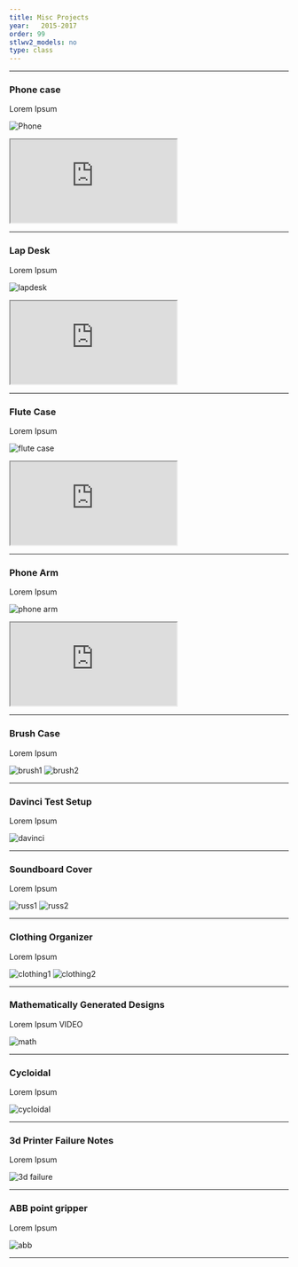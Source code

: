 ```yaml
---
title: Misc Projects
year:   2015-2017
order: 99
stlwv2_models: no
type: class
---
```

---
### Phone case

Lorem Ipsum

![Phone](/website/assets/images/11phonecase.jpg)

<iframe src="https://drive.google.com/file/d/1bRQmwvNYxCY9mTKeQ8omNwjdBS0U7J1m/preview"></iframe>

---
### Lap Desk

Lorem Ipsum

![lapdesk](/website/assets/images/11lapdesk.JPG)

<iframe src="https://drive.google.com/file/d/1XV1RlqA9gTUsjaPtJ7ZmCVFcoAaLk75O/preview"></iframe>

---

### Flute Case

Lorem Ipsum

![flute case](/website/assets/images/11flute.JPG)

<iframe src="https://drive.google.com/file/d/1SV1p6kdzfgBpDxz-LWF2xAG3zckRNCdg/preview"></iframe>

---

### Phone Arm

Lorem Ipsum

![phone arm](/website/assets/images/11phonearm.JPG)

<iframe src="https://drive.google.com/file/d/1h-LN3hMPEF-r0_uK8g9rpy8sAuyNDceZ/preview"></iframe>

---
### Brush Case

Lorem Ipsum

![brush1](/website/assets/images/11brush.JPG)
![brush2](/website/assets/images/11brush_open.JPG)

---
### Davinci Test Setup

Lorem Ipsum

![davinci](/website/assets/images/11davinci.jpg)

---
### Soundboard Cover

Lorem Ipsum

![russ1](/website/assets/images/11russ1.jpg)
![russ2](/website/assets/images/11russ2.jpg)

---
### Clothing Organizer

Lorem Ipsum

![clothing1](/website/assets/images/11clothing1.jpg)
![clothing2](/website/assets/images/11clothing2.jpg)

---
### Mathematically Generated Designs

Lorem Ipsum VIDEO

![math](/website/assets/images/11math.jpg)

---
### Cycloidal

Lorem Ipsum

![cycloidal](/website/assets/images/11cycloidal.jpg)

---
### 3d Printer Failure Notes

Lorem Ipsum

![3d failure](/website/assets/images/11printnotes.jpg)

---

### ABB point gripper

Lorem Ipsum

![abb](/website/assets/images/11abb.jpg)

---


